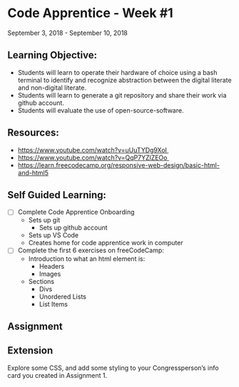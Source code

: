 # Code Apprentice - Week #1
September 3, 2018 - September 10, 2018

## Learning Objective:
* Students will learn to operate their hardware of choice using a bash terminal to identify and recognize abstraction between the digital literate and non-digital literate.
* Students will learn to generate a git repository and share their work via github account.
* Students will evaluate the use of open-source-software.

## Resources:
* https://www.youtube.com/watch?v=uUuTYDg9XoI 
* https://www.youtube.com/watch?v=QqP7YZlZEOo 
* https://learn.freecodecamp.org/responsive-web-design/basic-html-and-html5

## Self Guided Learning:
- [ ] Complete Code Apprentice Onboarding
  * Sets up git
	* Sets up github account
  * Sets up VS Code
  * Creates home for code apprentice work in computer
- [ ] Complete the first 6 exercises on freeCodeCamp:
	* Introduction to what an html element is:
	  * Headers
	  * Images
    * Sections
	  * Divs
	  * Unordered Lists
	  * List Items
    
## Assignment
    
## Extension
Explore some CSS, and add some styling to your Congressperson’s info card you created in Assignment 1.